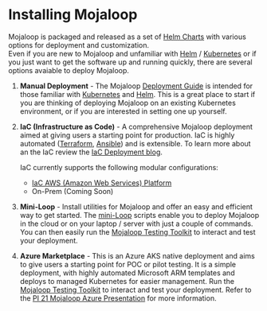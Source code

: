 # Installing Mojaloop

Mojaloop is packaged and released as a set of [Helm Charts](https://github.com/mojaloop/helm) with various options for deployment and customization.  
Even if you are new to Mojaloop and unfamiliar with [Helm](https://helm.sh) / [Kubernetes](https://kubernetes.io) or if you just want to get the software up and running quickly, there are several options avaiable to deploy Mojaloop.

1. **Manual Deployment** - The Mojaloop [Deployment Guide](../../technical/deployment-guide/) is intended for those familiar with [Kubernetes](https://kubernetes.io) and [Helm](https://helm.sh). This is a great place to start if you are thinking of deploying Mojaloop on an existing Kubernetes environment, or if you are interested in setting one up yourself.

2. **IaC (Infrastructure as Code)** - A comprehensive Mojaloop deployment aimed at giving users a starting point for production. IaC is highly automated ([Terraform](https://www.terraform.io), [Ansible](https://www.ansible.com)) and is extensible. To learn more about an the IaC review the [IaC Deployment blog](https://infitx.com/deploying-mojaloop-using-iac).

   IaC currently supports the following modular configurations:
   - [IaC AWS (Amazon Web Services) Platform](https://github.com/mojaloop/iac-aws-platform)
   - On-Prem (Coming Soon)

3. **Mini-Loop** - Install utilities for Mojaloop and offer an easy and efficient way to get started. The [mini-Loop](https://github.com/tdaly61/mini-loop) scripts enable you to deploy Mojaloop in the cloud or on your laptop / server with just a couple of commands. You can then easily run the [Mojaloop Testing Toolkit](https://github.com/mojaloop/ml-testing-toolkit#mojaloop-testing-toolkit) to interact and test your deployment.

4. **Azure Marketplace** - This is an Azure AKS native deployment and aims to give users a starting point for POC or pilot testing.  It is a simple deployment, with highly automated Microsoft ARM templates and deploys to managed Kubernetes for easier management. Run the [Mojaloop Testing Toolkit](https://github.com/mojaloop/ml-testing-toolkit#mojaloop-testing-toolkit) to interact and test your deployment. Refer to the [PI 21 Mojaloop Azure Presentation](https://github.com/mojaloop/documentation-artifacts/blob/master/presentations/pi_21_march_2023/presentations/Mojaloop%20Azure%20Deployment.pdf) for more information.
